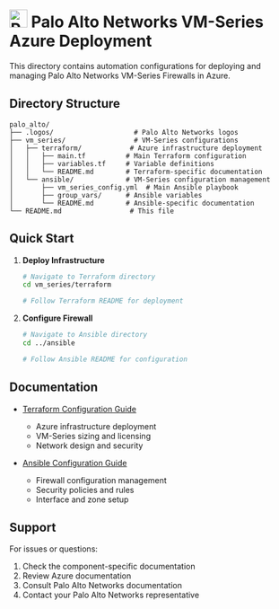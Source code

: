# <img src=".logos/palo_alto.svg" alt="Palo Alto Networks Logo" width="32" height="32"> Palo Alto Networks VM-Series Azure Deployment

This directory contains automation configurations for deploying and managing Palo Alto Networks VM-Series Firewalls in Azure.

## Directory Structure

```
palo_alto/
├── .logos/                    # Palo Alto Networks logos
├── vm_series/                 # VM-Series configurations
│   ├── terraform/            # Azure infrastructure deployment
│   │   ├── main.tf          # Main Terraform configuration
│   │   ├── variables.tf     # Variable definitions
│   │   └── README.md        # Terraform-specific documentation
│   └── ansible/             # VM-Series configuration management
│       ├── vm_series_config.yml  # Main Ansible playbook
│       ├── group_vars/      # Ansible variables
│       └── README.md        # Ansible-specific documentation
└── README.md                 # This file
```

## Quick Start

1. **Deploy Infrastructure**

   ```bash
   # Navigate to Terraform directory
   cd vm_series/terraform

   # Follow Terraform README for deployment
   ```

2. **Configure Firewall**

   ```bash
   # Navigate to Ansible directory
   cd ../ansible

   # Follow Ansible README for configuration
   ```

## Documentation

- [Terraform Configuration Guide](vm_series/terraform/README.md)

  - Azure infrastructure deployment
  - VM-Series sizing and licensing
  - Network design and security

- [Ansible Configuration Guide](vm_series/ansible/README.md)
  - Firewall configuration management
  - Security policies and rules
  - Interface and zone setup

## Support

For issues or questions:

1. Check the component-specific documentation
2. Review Azure documentation
3. Consult Palo Alto Networks documentation
4. Contact your Palo Alto Networks representative
